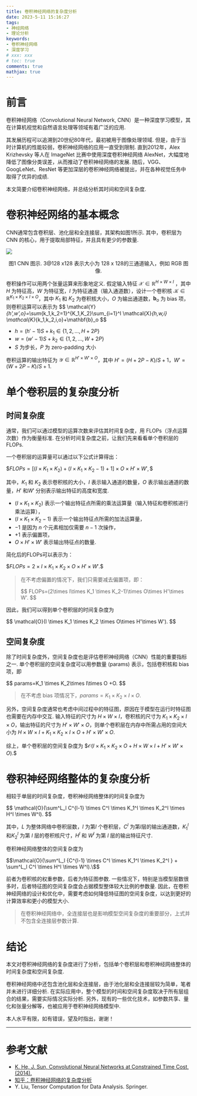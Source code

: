 ```yaml
---
title: 卷积神经网络的复杂度分析
date: 2023-5-11 15:16:27
tags:
- 神经网络
- 理论分析
keywords:
- 卷积神经网络
- 深度学习
# xxx: xxx
# toc: true
comments: true
mathjax: true
---
```

# 前言

卷积神经网络（Convolutional Neural Network, CNN）是一种深度学习模型，其在计算机视觉和自然语言处理等领域有着广泛的应用.

其发展历程可以追溯到20世纪80年代，最初被用于图像处理领域. 但是，由于当时计算机的性能较弱，卷积神经网络的应用一直受到限制. 直到2012年，Alex Krizhevsky 等人在 ImageNet 比赛中使用深度卷积神经网络 AlexNet，大幅度地降低了图像分类误差，从而推动了卷积神经网络的发展. 随后，VGG、GoogLeNet、ResNet 等更加深层的卷积神经网络被提出，并在各种视觉任务中取得了优异的成绩.

本文简要介绍卷积神经网络，并总结分析其时间和空间复杂度.

# 卷积神经网络的基本概念

CNN通常包含卷积层、池化层和全连接层，其架构如图1所示.  其中，卷积层为 CNN 的核心，用于提取局部特征，并且具有更少的参数量.

![](cnnGraphic.png)

<center>图1 CNN 图示.  3@128 x128 表示大小为 128 x 128的三通道输入，例如 RGB 图像. </center>

卷积操作可以用两个张量运算来形象地定义. 假定输入特征 $\mathcal{X} \in \mathbb{R}^{H \times W \times I}$ ，其中 $H$ 为特征高，$W$ 为特征宽，$I$ 为特征通道（输入通道数），设计一个卷积核 $\mathcal{K}\in\mathbb{R}^{K_1\times K_2 \times I\times O}$，其中  $K_1$ 和 $K_2$ 为卷积核大小，$O$ 为输出通道数，$\mathbf{b}_o$ 为 bias 项，则卷积运算可以表示为
\$$ \mathcal{Y}_{h',w',o}=\sum_{k_1,k_2=1}^{K_1,K_2}\sum_{i=1}^I \mathcal{X}_{h,w,i} \mathcal{K}_{k_1,k_2,i,o}+\mathbf{b}_o \$$
* $h=(h'-1)S+k_1\in \{1,2,. . . ,H+2P\}$
* $w=(w'-1)S+k_2\in \{1,2,. . . ,W+2P\}$
* $S$ 为步长，$P$ 为 zero-padding 大小

卷积运算的输出特征为 $\mathcal{Y} \in \mathbb{R}^{H'\times W'\times O}$，其中 $H'=(H+2P-K)/S+1$，$W'=(W+2P-K)/S+1$.

# 单个卷积层的复杂度分析

## 时间复杂度

通常，我们可以通过模型的运算次数来评估其时间复杂度，用 FLOPs（浮点运算次数）作为衡量标准. 在分析时间复杂度之前，让我们先来看看单个卷积层的 FLOPs.

一个卷积层的运算量可以通过以下公式计算得出：

\$$FLOPs = [(I × K_1 × K_2) + (I × K_1 × K_2 - 1) + 1] × O × H' × W',\$$

其中，$K_1$ 和 $K_2$ 表示卷积核的大小，$I$ 表示输入通道的数量，$O$ 表示输出通道的数量，$H'$ 和$W'$ 分别表示输出特征的高度和宽度.

* $(I × K_1 × K_2)$ 表示一个输出特征点所需的乘法运算量（输入特征和卷积核进行乘法运算），
* $(I × K_1 × K_2 - 1)$ 表示一个输出特征点所需的加法运算量，
* $-1$ 是因为 $n$ 个元素相加仅需要 $n-1$ 次操作，
* $+1$ 表示偏置项，
* $O × H' × W'$ 表示输出特征点的数量.

简化后的FLOPs可以表示为：

\$$FLOPs=2\times I\times K_1 \times K_2\times O\times H'\times W'.\$$

> 在不考虑偏置的情况下，我们只需要减去偏置项，即：
>
> \$$
> FLOPs=(2\times I\times K_1 \times K_2-1)\times O\times H'\times W'.
> \$$

因此，我们可以得到单个卷积层的时间复杂度为

\$$
\mathcal{O}(I \times K_1 \times K_2 \times O\times H'\times W').
\$$

## 空间复杂度

除了时间复杂度外，空间复杂度也是评估卷积神经网络（CNN）性能的重要指标之一. 单个卷积层的空间复杂度可以用参数量 (params) 表示，包括卷积核和 bias 项，即

\$$
params=K_1 \times K_2\times I\times O +O.
\$$

> 在不考虑 bias 项情况下，$params= K_1 \times K_2 \times I \times O$.

另外，空间复杂度通常也考虑中间过程中的特征图，原因在于模型在运行时特征图也需要在内存中交互.
输入特征的尺寸为 $H\times W\times I$，卷积核的尺寸为 $K_1\times K_2\times I\times O$，输出特征的尺寸为 $H'\times W'\times O$，则单个卷积层在内存中所需占用的空间大小为 $H\times W\times I + K_1\times K_2\times I\times O + H'\times W'\times O$.

综上，单个卷积层的空间复杂度为
\$$\mathcal{O}(I\times K_1 \times K_2 \times O + H\times W\times I + H'\times W'\times O).\$$


# 卷积神经网络整体的复杂度分析

相较于单层的时间复杂度，卷积神经网络整体的时间复杂度为

\$$
\mathcal{O}(\sum^L_l C^{l-1} \times C^l \times K_1^l \times K_2^l \times  H^l \times W^l).
\$$

其中，$L$ 为整体网络中卷积层数，$l$ 为第$l$ 个卷积层，$C^l$ 为第$l$层的输出通道数，$K^l_1$ 和$K^l_2$ 为第 $l$ 层的卷积核尺寸，$H^l$ 和 $W^l$ 为第 $l$ 层的输出特征尺寸.

卷积神经网络整体的空间复杂度为

\$$\mathcal{O}(\sum^L_l {C^{l-1} \times C^l \times K_1^l \times K_2^l } + \sum^L_l  C^l \times H^l \times W^l).\$$

前者为卷积核的权重参数，后者为特征图参数. 一些情况下，特别是当模型层数很多时，后者特征图的空间复杂度会占据模型整体较大比例的参数量. 因此，在卷积神经网络的设计和优化中，需要考虑如何降低特征图的空间复杂度，以达到更好的计算效率和更小的模型大小.

> 在卷积神经网络中，全连接层也是影响模型空间复杂度的重要部分，上式并不包含全连接层参数计算.

# 结论

本文对卷积神经网络的复杂度进行了分析，包括单个卷积层和卷积神经网络整体的时间复杂度和空间复杂度.

卷积神经网络中还包含池化层和全连接层，由于池化层和全连接层较为简单，笔者并未进行详细分析. 在实际应用中，整个模型的时间和空间复杂度取决于所有层组合的结果，需要实际情况实际分析. 另外，现有的一些优化技术，如参数共享、量化和张量分解等，也被应用于卷积神经网络模型中.

本人水平有限，如有错误，望及时指出，谢谢！

---

# 参考文献

- [K. He, J. Sun, Convolutional Neural Networks at Constrained Time Cost, (2014).](https://doi.org/10.48550/arXiv.1412.1710)
- [知乎：卷积神经网络的复杂度分析](https://zhuanlan.zhihu.com/p/31575074)
- Y. Liu, Tensor Computation for Data Analysis. Springer.
